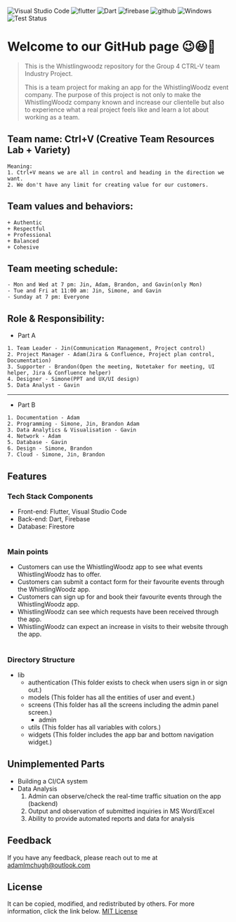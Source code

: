![Visual Studio Code](https://img.shields.io/badge/Visual%20Studio%20Code-0078d7.svg?style=for-the-badge&logo=visual-studio-code&logoColor=white) ![flutter](https://img.shields.io/badge/flutter-02569B?style=for-the-badge&logo=flutter&logoColor=white) ![Dart](https://img.shields.io/badge/dart-%230175C2.svg?style=for-the-badge&logo=dart&logoColor=white) ![firebase](https://img.shields.io/badge/firebase-FFCA28?style=for-the-badge&logo=firebase&logoColor=white) ![github](https://img.shields.io/badge/github-181717?style=for-the-badge&logo=github&logoColor=white) ![Windows](https://img.shields.io/badge/Windows-0078D6?style=for-the-badge&logo=windows&logoColor=white) ![Test Status](https://img.shields.io/badge/Tests-Passed:27/Failed:11/NotApplicable:9-green)

# Welcome to our GitHub page 😉😆💓
> This is the Whistlingwoodz repository for the Group 4 CTRL-V team Industry Project.
> 
> This is a team project for making an app for the WhistlingWoodz event company. The purpose of this project is not only to make the WhistlingWoodz company known and increase our clientelle but also to experience what a real project feels like and learn a lot about working as a team.

## Team name: Ctrl+V (Creative Team Resources Lab + Variety)
```
Meaning:
1. Ctrl+V means we are all in control and heading in the direction we want.
2. We don't have any limit for creating value for our customers.
```

## Team values and behaviors:
```
+ Authentic
+ Respectful
+ Professional
+ Balanced
+ Cohesive
```

## Team meeting schedule:
```
- Mon and Wed at 7 pm: Jin, Adam, Brandon, and Gavin(only Mon)
- Tue and Fri at 11:00 am: Jin, Simone, and Gavin
- Sunday at 7 pm: Everyone
```

## Role & Responsibility:
- Part A
```
1. Team Leader - Jin(Communication Management, Project control)
2. Project Manager - Adam(Jira & Confluence, Project plan control, Documentation)
3. Supporter - Brandon(Open the meeting, Notetaker for meeting, UI helper, Jira & Confluence helper)
4. Designer - Simone(PPT and UX/UI design)
5. Data Analyst - Gavin
```
***
- Part B
```
1. Documentation - Adam
2. Programming - Simone, Jin, Brandon Adam
3. Data Analytics & Visualisation - Gavin
4. Network - Adam
5. Database - Gavin
6. Design - Simone, Brandon
7. Cloud - Simone, Jin, Brandon
```


## Features
### Tech Stack Components
- Front-end: Flutter, Visual Studio Code
- Back-end: Dart, Firebase
- Database: Firestore  
#  
  
### Main points
- Customers can use the WhistlingWoodz app to see what events WhistlingWoodz has to offer.
- Customers can submit a contact form for their favourite events through the WhistlingWoodz app.
- Customers can sign up for and book their favourite events through the WhistlingWoodz app.
- WhistlingWoodz can see which requests have been received through the app.
- WhistlingWoodz can expect an increase in visits to their website through the app.  
#  
    
### Directory Structure
+ lib
  - authentication (This folder exists to check when users sign in or sign out.)
  - models (This folder has all the entities of user and event.)
  - screens (This folder has all the screens including the admin panel screen.)
    + admin
  - utils (This folder has all variables with colors.)
  - widgets (This folder includes the app bar and bottom navigation widget.)  
  
    
## Unimplemented Parts
- Building a CI/CA system
- Data Analysis 
  1. Admin can observe/check the real-time traffic situation on the app (backend)
  2. Output and observation of submitted inquiries in MS Word/Excel
  3. Ability to provide automated reports and data for analysis  
  
  
## Feedback
If you have any feedback, please reach out to me at adamlmchugh@outlook.com  
  
## License
It can be copied, modified, and redistributed by others.
For more information, click the link below.
[MIT License](LICENSE)
